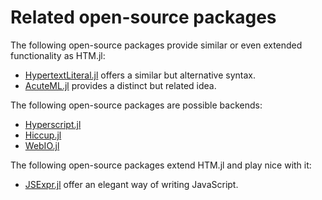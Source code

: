 # Related open-source packages

The following open-source packages provide similar or even extended functionality as HTM.jl:

- [HypertextLiteral.jl](https://github.com/MechanicalRabbit/HypertextLiteral.jl) offers a similar but alternative syntax.
- [AcuteML.jl](https://github.com/aminya/AcuteML.jl) provides a distinct but related idea.

The following open-source packages are possible backends:

- [Hyperscript.jl](https://github.com/yurivish/Hyperscript.jl)
- [Hiccup.jl](https://github.com/JunoLab/Hiccup.jl)
- [WebIO.jl](https://github.com/JuliaGizmos/WebIO.jl)

The following open-source packages extend HTM.jl and play nice with it:

- [JSExpr.jl](https://github.com/JuliaGizmos/JSExpr.jl) offer an elegant way of writing JavaScript.
